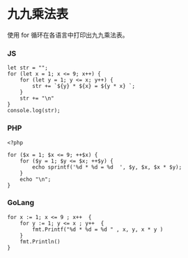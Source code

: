 # 九九乘法表

使用 for 循环在各语言中打印出九九乘法表。

### JS

```
let str = "";
for (let x = 1; x <= 9; x++) {
    for (let y = 1; y <= x; y++) {
        str += `${y} * ${x} = ${y * x} `;
    }
    str += "\n"
}
console.log(str);
```

### PHP

```
<?php

for ($x = 1; $x <= 9; ++$x) {
    for ($y = 1; $y <= $x; ++$y) {
        echo sprintf('%d * %d = %d  ', $y, $x, $x * $y);
    }
    echo "\n";
}
```

### GoLang

```
for x := 1; x <= 9 ; x++  {
    for y := 1; y <= x ; y++  {
        fmt.Printf("%d * %d = %d " , x, y, x * y )
    }
    fmt.Println()
}
```
